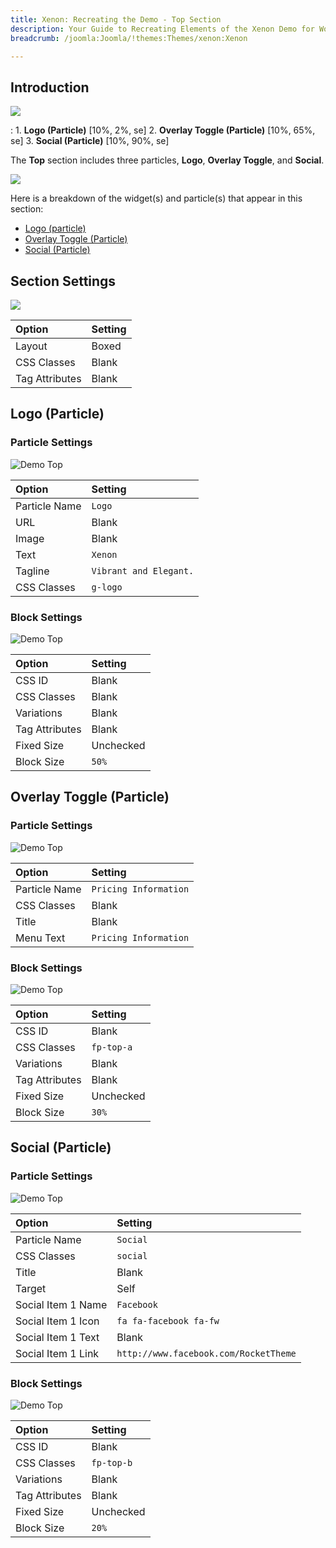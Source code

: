 ```yaml
---
title: Xenon: Recreating the Demo - Top Section
description: Your Guide to Recreating Elements of the Xenon Demo for WordPress
breadcrumb: /joomla:Joomla/!themes:Themes/xenon:Xenon

---
```


## Introduction

![](assets/demo_1.jpeg)

:   1. **Logo (Particle)** [10%, 2%, se]
    2. **Overlay Toggle (Particle)** [10%, 65%, se]
    3. **Social (Particle)** [10%, 90%, se]

The **Top** section includes three particles, **Logo**, **Overlay Toggle**, and **Social**.

![](assets/home_top.jpeg)

Here is a breakdown of the widget(s) and particle(s) that appear in this section:

* [Logo (particle)](#logo-(particle))
* [Overlay Toggle (Particle)](#overlay-toggle-(particle))
* [Social (Particle)](#social-(particle))

## Section Settings

![](assets/demo_top_settings.jpeg)

| Option           | Setting     |
| :--------------- | :---------- |
| Layout           | Boxed       |
| CSS Classes      | Blank       |
| Tag Attributes   | Blank       |

## Logo (Particle)

### Particle Settings

![Demo Top](demo_top_1.jpeg)

| Option        | Setting                |
| :-----        | :-----                 |
| Particle Name | `Logo`                 |
| URL           | Blank                  |
| Image         | Blank                  |
| Text          | `Xenon`                |
| Tagline       | `Vibrant and Elegant.` |
| CSS Classes   | `g-logo`               |

### Block Settings

![Demo Top](demo_top_2.jpeg)

| Option         | Setting   |
| :-----         | :-----    |
| CSS ID         | Blank     |
| CSS Classes    | Blank     |
| Variations     | Blank     |
| Tag Attributes | Blank     |
| Fixed Size     | Unchecked |
| Block Size     | `50%`     |

## Overlay Toggle (Particle)

### Particle Settings

![Demo Top](demo_top_3.jpeg)

| Option        | Setting               |
| :-----        | :-----                |
| Particle Name | `Pricing Information` |
| CSS Classes   | Blank                 |
| Title         | Blank                 |
| Menu Text     | `Pricing Information` |

### Block Settings

![Demo Top](demo_top_4.jpeg)

| Option         | Setting    |
| :-----         | :-----     |
| CSS ID         | Blank      |
| CSS Classes    | `fp-top-a` |
| Variations     | Blank      |
| Tag Attributes | Blank      |
| Fixed Size     | Unchecked  |
| Block Size     | `30%`      |

## Social (Particle)

### Particle Settings

![Demo Top](demo_top_5.jpeg)

| Option             | Setting                               |
| :-----             | :-----                                |
| Particle Name      | `Social`                              |
| CSS Classes        | `social`                              |
| Title              | Blank                                 |
| Target             | Self                                  |
| Social Item 1 Name | `Facebook`                            |
| Social Item 1 Icon | `fa fa-facebook fa-fw`                |
| Social Item 1 Text | Blank                                 |
| Social Item 1 Link | `http://www.facebook.com/RocketTheme` |

### Block Settings

![Demo Top](demo_top_6.jpeg)

| Option         | Setting    |
| :-----         | :-----     |
| CSS ID         | Blank      |
| CSS Classes    | `fp-top-b` |
| Variations     | Blank      |
| Tag Attributes | Blank      |
| Fixed Size     | Unchecked  |
| Block Size     | `20%`      |



